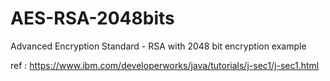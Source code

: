 # AES-RSA-2048bits
Advanced Encryption Standard - RSA with 2048 bit encryption example

ref : https://www.ibm.com/developerworks/java/tutorials/j-sec1/j-sec1.html
